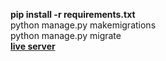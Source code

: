  **pip install -r requirements.txt**\
 python manage.py  makemigrations\
 python manage.py migrate\
**[live server]( https://income-expenditure.herokuapp.com/)**